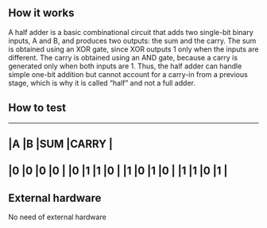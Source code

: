 <!---

This file is used to generate your project datasheet. Please fill in the information below and delete any unused
sections.

You can also include images in this folder and reference them in the markdown. Each image must be less than
512 kb in size, and the combined size of all images must be less than 1 MB.
-->

## How it works

A half adder is a basic combinational circuit that adds two single-bit binary inputs, A and B, and produces two outputs: the sum and the carry. The sum is obtained using an XOR gate, since XOR outputs 1 only when the inputs are different. The carry is obtained using an AND gate, because a carry is generated only when both inputs are 1. Thus, the half adder can handle simple one-bit addition but cannot account for a carry-in from a previous stage, which is why it is called “half” and not a full adder.

## How to test
----------------------
|A	|B	|SUM	|CARRY |
-----------------------
|0	|0	|0	  |0     |
|0	|1	|1	  |0     |
|1	|0	|1	  |0     |
|1	|1	|0	  |1     |
----------------------

## External hardware

No need of external hardware
